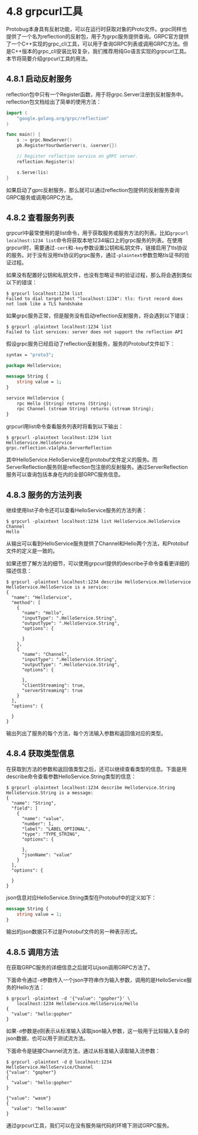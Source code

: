 
# 4.8 grpcurl工具

Protobug本身具有反射功能，可以在运行时获取对象的Proto文件。grpc同样也提供了一个名为reflection的反射包，用于为grpc服务提供查询。GRPC官方提供了一个C++实现的grpc_cli工具，可以用于查询GRPC列表或调用GRPC方法。但是C++版本的grpc_cli安装比较复杂，我们推荐用纯Go语言实现的grpcurl工具。本节将简要介绍grpcurl工具的用法。

## 4.8.1 启动反射服务

reflection包中只有一个Register函数，用于将grpc.Server注册到反射服务中。reflection包文档给出了简单的使用方法：

```go
import (
	"google.golang.org/grpc/reflection"
)

func main() {
	s := grpc.NewServer()
	pb.RegisterYourOwnServer(s, &server{})

	// Register reflection service on gRPC server.
	reflection.Register(s)

	s.Serve(lis)
}
```

如果启动了gprc反射服务，那么就可以通过reflection包提供的反射服务查询GRPC服务或调用GRPC方法。

## 4.8.2 查看服务列表

grpcurl中最常使用的是list命令，用于获取服务或服务方法的列表。比如`grpcurl localhost:1234 list`命令将获取本地1234端口上的grpc服务的列表。在使用grpcurl时，需要通过`-cert`和`-key`参数设置公钥和私钥文件，链接启用了tls协议的服务。对于没有没用tls协议的grpc服务，通过`-plaintext`参数忽略tls证书的验证过程。

如果没有配置好公钥和私钥文件，也没有忽略证书的验证过程，那么将会遇到类似以下的错误：

```shell
$ grpcurl localhost:1234 list
Failed to dial target host "localhost:1234": tls: first record does not look like a TLS handshake
```

如果grpc服务正常，但是服务没有启动reflection反射服务，将会遇到以下错误：

```shell
$ grpcurl -plaintext localhost:1234 list
Failed to list services: server does not support the reflection API
```

假设grpc服务已经启动了reflection反射服务，服务的Protobuf文件如下：

```protobuf
syntax = "proto3";

package HelloService;

message String {
	string value = 1;
}

service HelloService {
	rpc Hello (String) returns (String);
	rpc Channel (stream String) returns (stream String);
}
```

grpcurl用list命令查看服务列表时将看到以下输出：

```shell
$ grpcurl -plaintext localhost:1234 list
HelloService.HelloService
grpc.reflection.v1alpha.ServerReflection
```

其中HelloService.HelloService是在protobuf文件定义的服务。而ServerReflection服务则是reflection包注册的反射服务。通过ServerReflection服务可以查询包括本身在内的全部GRPC服务信息。

## 4.8.3 服务的方法列表

继续使用list子命令还可以查看HelloService服务的方法列表：

```shell
$ grpcurl -plaintext localhost:1234 list HelloService.HelloService
Channel
Hello
```

从输出可以看到HelloService服务提供了Channel和Hello两个方法，和Protobuf文件的定义是一致的。

如果还想了解方法的细节，可以使用grpcurl提供的describe子命令查看更详细的描述信息：

```
$ grpcurl -plaintext localhost:1234 describe HelloService.HelloService
HelloService.HelloService is a service:
{
  "name": "HelloService",
  "method": [
    {
      "name": "Hello",
      "inputType": ".HelloService.String",
      "outputType": ".HelloService.String",
      "options": {

      }
    },
    {
      "name": "Channel",
      "inputType": ".HelloService.String",
      "outputType": ".HelloService.String",
      "options": {

      },
      "clientStreaming": true,
      "serverStreaming": true
    }
  ],
  "options": {

  }
}
```

输出列出了服务的每个方法，每个方法输入参数和返回值对应的类型。


## 4.8.4 获取类型信息

在获取到方法的参数和返回值类型之后，还可以继续查看类型的信息。下面是用describe命令查看参数HelloService.String类型的信息：

```shell
$ grpcurl -plaintext localhost:1234 describe HelloService.String
HelloService.String is a message:
{
  "name": "String",
  "field": [
    {
      "name": "value",
      "number": 1,
      "label": "LABEL_OPTIONAL",
      "type": "TYPE_STRING",
      "options": {

      },
      "jsonName": "value"
    }
  ],
  "options": {

  }
}
```

json信息对应HelloService.String类型在Protobuf中的定义如下：

```protobuf
message String {
	string value = 1;
}
```

输出的json数据只不过是Protobuf文件的另一种表示形式。

## 4.8.5 调用方法

在获取GRPC服务的详细信息之后就可以json调用GRPC方法了。

下面命令通过`-d`参数传入一个json字符串作为输入参数，调用的是HelloService服务的Hello方法：

```shell
$ grpcurl -plaintext -d '{"value": "gopher"}' \
	localhost:1234 HelloService.HelloService/Hello
{
  "value": "hello:gopher"
}
```

如果`-d`参数是`@`则表示从标准输入读取json输入参数，这一般用于比较输入复杂的json数据，也可以用于测试流方法。

下面命令是链接Channel流方法，通过从标准输入读取输入流参数：

```shell
$ grpcurl -plaintext -d @ localhost:1234 HelloService.HelloService/Channel
{"value": "gopher"}
{
  "value": "hello:gopher"
}

{"value": "wasm"}
{
  "value": "hello:wasm"
}
```

通过grpcurl工具，我们可以在没有服务端代码的环境下测试GRPC服务。
